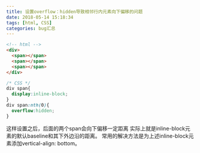 ```yaml
---
title: 设置overflow：hidden导致相邻行内元素向下偏移的问题
date: 2018-05-14 15:18:34
tags: [html, CSS]
categories: bug汇总
---
```

```html
<!-- html -->
<div>
  <span></span>
  <span></span>
  <span></span>
</div>
```
```CSS
/* CSS */
div span{
  display:inline-block;
}
div span:nth(0){
  overflow:hidden;
}
```
这样设置之后，后面的两个span会向下偏移一定距离 
实际上就是inline-block元素的默认baseline和其下外边沿的距离。 
常用的解决方法是为上述inline-block元素添加vertical-align: bottom。